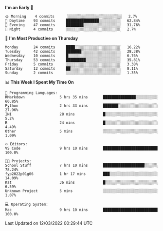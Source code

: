 <!--START_SECTION:waka-->
**I'm an Early 🐤** 

```text
🌞 Morning    4 commits      ░░░░░░░░░░░░░░░░░░░░░░░░░   2.7% 
🌆 Daytime    93 commits     ███████████████░░░░░░░░░░   62.84% 
🌃 Evening    47 commits     ████████░░░░░░░░░░░░░░░░░   31.76% 
🌙 Night      4 commits      ░░░░░░░░░░░░░░░░░░░░░░░░░   2.7%

```
📅 **I'm Most Productive on Thursday** 

```text
Monday       24 commits     ████░░░░░░░░░░░░░░░░░░░░░   16.22% 
Tuesday      42 commits     ███████░░░░░░░░░░░░░░░░░░   28.38% 
Wednesday    10 commits     █░░░░░░░░░░░░░░░░░░░░░░░░   6.76% 
Thursday     53 commits     █████████░░░░░░░░░░░░░░░░   35.81% 
Friday       5 commits      ░░░░░░░░░░░░░░░░░░░░░░░░░   3.38% 
Saturday     12 commits     ██░░░░░░░░░░░░░░░░░░░░░░░   8.11% 
Sunday       2 commits      ░░░░░░░░░░░░░░░░░░░░░░░░░   1.35%

```


📊 **This Week I Spent My Time On** 

```text
💬 Programming Languages: 
RMarkdown                5 hrs 35 mins       ███████████████░░░░░░░░░░   60.85% 
Python                   2 hrs 33 mins       ███████░░░░░░░░░░░░░░░░░░   27.96% 
INI                      28 mins             █░░░░░░░░░░░░░░░░░░░░░░░░   5.2% 
R                        24 mins             █░░░░░░░░░░░░░░░░░░░░░░░░   4.49% 
Other                    5 mins              ░░░░░░░░░░░░░░░░░░░░░░░░░   1.09%

🔥 Editors: 
VS Code                  9 hrs 10 mins       █████████████████████████   100.0%

🐱‍💻 Projects: 
School Stuff             7 hrs 10 mins       ███████████████████░░░░░░   78.24% 
fyp2022p01g06            1 hr 17 mins        ███░░░░░░░░░░░░░░░░░░░░░░   14.09% 
Kat                      36 mins             █░░░░░░░░░░░░░░░░░░░░░░░░   6.59% 
Unknown Project          5 mins              ░░░░░░░░░░░░░░░░░░░░░░░░░   1.07%

💻 Operating System: 
Mac                      9 hrs 10 mins       █████████████████████████   100.0%

```


 Last Updated on 12/03/2022 00:29:44 UTC
<!--END_SECTION:waka-->


<!---
viggo-gascou/viggo-gascou is a ✨ special ✨ repository because its `README.md` (this file) appears on your GitHub profile.
You can click the Preview link to take a look at your changes.
--->
